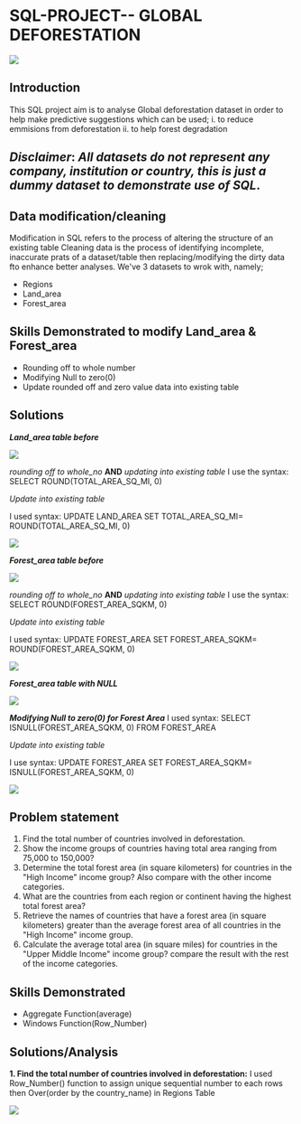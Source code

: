 # SQL-PROJECT-- **GLOBAL DEFORESTATION**

![](Deforestation_1.jpg)

## Introduction
This SQL project aim is to analyse Global deforestation dataset in order to help make predictive suggestions which can be used;
i. to reduce emmisions from deforestation
ii. to help forest degradation

**_Disclaimer_**: _All datasets do not represent any company, institution or country, this is just a dummy dataset to demonstrate use of SQL_.
--

## Data modification/cleaning
Modification in SQL refers to the process of altering the structure of an existing table
Cleaning data is the process of identifying incomplete, inaccurate prats of a dataset/table then replacing/modifying the dirty data fto enhance better analyses.
We've 3 datasets to wrok with, namely;
   - Regions
   - Land_area
   - Forest_area

## Skills Demonstrated to modify Land_area & Forest_area
- Rounding off to whole number 
- Modifying Null to zero(0)
- Update rounded off and zero value data into existing table

## Solutions

_**Land_area table before**_

![](LAND_AREA_BFR_UPDATE.png)

_rounding off to whole_no_ **AND** _updating into existing table_
I use the syntax: SELECT ROUND(TOTAL_AREA_SQ_MI, 0)

_Update into existing table_

I used syntax: UPDATE LAND_AREA SET TOTAL_AREA_SQ_MI= ROUND(TOTAL_AREA_SQ_MI, 0)

![](LAND_AREA_AFTER_UPDATE1.png)

_**Forest_area table before**_

![](FOREST_AREA_BFR_UPDATE.png)

_rounding off to whole_no_ **AND** _updating into existing table_
I use the syntax: SELECT ROUND(FOREST_AREA_SQKM, 0)

_Update into existing table_

I used syntax: UPDATE FOREST_AREA SET FOREST_AREA_SQKM= ROUND(FOREST_AREA_SQKM, 0)

![](FOREST_AREA_AFTER_UPDATE.png)

_**Forest_area table with NULL**_

![](FOREST_AREA_WITH_NULL.png)

_**Modifying Null to zero(0) for Forest Area**_
I used syntax: SELECT ISNULL(FOREST_AREA_SQKM, 0) FROM FOREST_AREA

_Update into existing table_

I use syntax: UPDATE FOREST_AREA SET FOREST_AREA_SQKM= ISNULL(FOREST_AREA_SQKM, 0)

![](FOREST_AREA_SQKM_NULL_UPDATE.png)

## Problem statement
1. Find the total number of countries involved in deforestation.
2. Show the income groups of countries having total area ranging from 75,000 to 150,000?
3. Determine the total forest area (in square kilometers) for countries in the "High Income" income group? Also compare with the other income categories.
4. What are the countries from each region or continent having the highest total forest area?
5. Retrieve the names of countries that have a forest area (in square kilometers) greater than the average forest area of all countries in the "High Income" income group.
6. Calculate the average total area (in square miles) for countries in the "Upper Middle Income" income group? 
 compare the result with the rest of the income categories.

## Skills Demonstrated
- Aggregate Function(average)
- Windows Function(Row_Number)


## Solutions/Analysis

**1. Find the total number of countries involved in deforestation:**
I used Row_Number() function to assign unique sequential number to each rows then Over(order by the country_name) in Regions Table

![](Total_number_coun.png)

 


